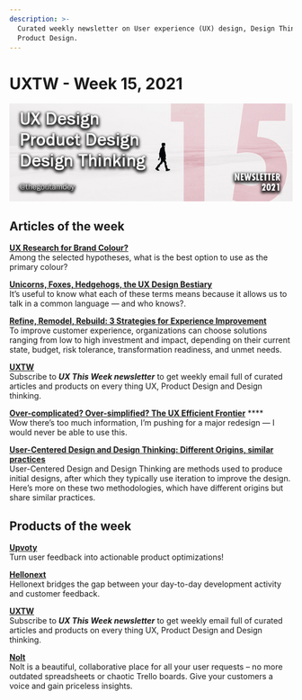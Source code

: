 ```yaml
---
description: >-
  Curated weekly newsletter on User experience (UX) design, Design Thinking and
  Product Design.
---
```


# UXTW - Week 15, 2021

![](../.gitbook/assets/newsletter-banner-2021-15jpg.jpg)

## Articles of the week

[**UX Research for Brand Colour?**](https://thistooshallgrow.com/blog/ux-research-brand-colour/?utm_source=thegoutamdey)  
Among the selected hypotheses, what is the best option to use as the primary colour?

[**Unicorns, Foxes, Hedgehogs, the UX Design Bestiary**](https://www.interaction-design.org/literature/article/unicorns-foxes-hedgehogs-the-ux-design-bestiary?utm_source=thegoutamdey&utm_medium=newsletter&utm_campaign=issue15)  
It’s useful to know what each of these terms means because it allows us to talk in a common language — and who knows?.

[**Refine, Remodel, Rebuild: 3 Strategies for Experience Improvement**](https://www.nngroup.com/articles/refine-remodel/?utm_source=thegoutamdey&utm_medium=newsletter&utm_campaign=issue15)  
To improve customer experience, organizations can choose solutions ranging from low to high investment and impact, depending on their current state, budget, risk tolerance, transformation readiness, and unmet needs.

[**UXTW**](https://gmail.us17.list-manage.com/subscribe?u=1b23fd286b43ac36e4acba123&id=0009036f95)  
Subscribe to _**UX This Week newsletter**_  to get weekly email full of curated articles and products on every thing UX, Product Design and Design thinking.

[**Over-complicated? Over-simplified? The UX Efficient Frontier**](https://uxdesign.cc/over-complicated-over-simplified-the-ux-efficient-frontier-561d7773bc6b/?utm_source=thegoutamdey) ****  
Wow there’s too much information, I’m pushing for a major redesign — I would never be able to use this.

[**User-Centered Design and Design Thinking: Different Origins, similar practices**](https://measuringu.com/ucd-and-design-thinking/?utm_source=thegoutamdey&utm_medium=newsletter&utm_campaign=15)  
User-Centered Design and Design Thinking are methods used to produce initial designs, after which they typically use iteration to improve the design. Here’s more on these two methodologies, which have different origins but share similar practices.

## Products of the week

[**Upvoty** ](https://www.upvoty.com/?ref=thegoutamdey)  
Turn user feedback into actionable product optimizations!

[**Hellonext**](https://hellonext.co/?ref=thegoutamdey)  
Hellonext bridges the gap between your day-to-day development activity and customer feedback.

[**UXTW**](https://gmail.us17.list-manage.com/subscribe?u=1b23fd286b43ac36e4acba123&id=0009036f95)  
Subscribe to _**UX This Week newsletter**_  to get weekly email full of curated articles and products on every thing UX, Product Design and Design thinking.

[**Nolt**](https://nolt.io/?ref=thegoutamdey)  
Nolt is a beautiful, collaborative place for all your user requests – no more outdated spreadsheets or chaotic Trello boards. Give your customers a voice and gain priceless insights.

